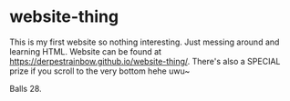 # website-thing
This is my first website so nothing interesting. Just messing around and learning HTML. Website can be found at https://derpestrainbow.github.io/website-thing/.
There's also a SPECIAL prize if you scroll to the very bottom hehe uwu~



Balls 28.
